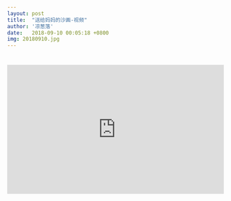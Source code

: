 ```yaml
---
layout: post
title:  "送给妈妈的沙画-视频"
author: '凉葱落'
date:   2018-09-10 00:05:18 +0800
img: 20180910.jpg
---
```

<h5 style="color:#999; font-size:12px;font-weight:300"></h5>
<br>
<iframe frameborder="0" width="100%" style="min-height:300px; width:100%; border:none;" src="https://v.qq.com/txp/iframe/player.html?vid=w0504pk0t74" allowFullScreen="true"></iframe>
